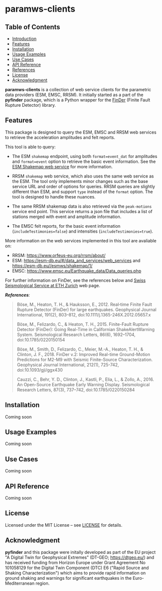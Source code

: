 # paramws-clients

## Table of Contents
- [Introduction](#paramws-clients)
- [Features](#features)
- [Installation](#installation)
- [Usage Examples](#usage-examples)
- [Use Cases](#use-cases)
- [API Reference](#api-reference)
- [References](#references)
- [License](#license)
- [Acknowledgment](#acknowledgment)

**paramws-clients** is a collection of web service clients for the parametric data providers (ESM, EMSC, RRSM). It initially started as a part of the **pyfinder** package, which is a Python wrapper for the [FinDer](https://docs.gempa.de/sed-eew/current/base/intro-finder.html#finder) (Finite Fault Rupture Detector) library.  

## Features

This package is designed to query the ESM, EMSC and RRSM web services to retrieve the acceleration amplitudes and felt reports. 

This tool is able to query:
- The ESM ```shakemap``` endpoint, using both ```format=event_dat``` for amplitudes and ```format=event``` option to retrieve the basic event information. See the [ESM Shakemap web service](https://esm-db.eu//esmws/shakemap/1/query-options.html) for more information. 

- RRSM ```shakemap``` web service, which also uses the same web service as the ESM. The tool only implements minor changes such as the base service URL and order of options for queries. RRSM queries are slightly different than ESM, and support ```type``` instead of the ```format``` option. The tool is designed to handle these nuances.  

- The same RRSM shakemap data is also retrieved via the ```peak-motions``` service end point. This service returns a json file that includes a list of stations merged with event and amplitude information.  

- The EMSC felt reports, for the basic event information (```includeTestimonies=false```) and intensities (```includeTestimonies=true```).

More information on the web services implemented in this tool are avaliable on:
- RRSM: https://www.orfeus-eu.org/rrsm/about/
- ESM: https://esm-db.eu/#/data_and_services/web_services and https://esm-db.eu//esmws/shakemap/1/
- EMSC: https://www.emsc.eu/Earthquake_data/Data_queries.php

For further information on FinDer, see the references below and [Swiss Seismological Service at ETH Zurich](http://www.seismo.ethz.ch/en/research-and-teaching/products-software/EEW/finite-fault-rupture-detector-finder/) web page.

_**References**:_

> Böse, M., Heaton, T. H., & Hauksson, E., 2012. Real‐time Finite Fault Rupture Detector (FinDer) for large earthquakes. Geophysical Journal International, 191(2), 803–812, doi:10.1111/j.1365-246X.2012.05657.x
>
> Böse, M., Felizardo, C., & Heaton, T. H., 2015. Finite-Fault Rupture Detector (FinDer): Going Real-Time in Californian ShakeAlertWarning System. Seismological Research Letters, 86(6), 1692–1704, doi:10.1785/0220150154
>
> Böse, M., Smith, D., Felizardo, C., Meier, M.-A., Heaton, T. H., & Clinton, J. F., 2018. FinDer v.2: Improved Real-time Ground-Motion Predictions for M2-M9 with Seismic Finite-Source Characterization. Geophysical Journal International, 212(1), 725-742, doi:10.1093/gji/ggx430
>
> Cauzzi, C., Behr, Y. D., Clinton, J., Kastli, P., Elia, L., & Zollo, A., 2016. An Open-Source Earthquake Early Warning Display. Seismological Research Letters, 87(3), 737–742, doi:10.1785/0220150284

## Installation
Coming soon

## Usage Examples
Coming soon

## Use Cases
Coming soon

## API Reference
Coming soon

## License
Licensed under the MIT License – see [LICENSE](./LICENSE) for details.

## Acknowledgment
**pyfinder** and this package were initally developed as part of the EU project "A Digital Twin for Geophysical Extremes" (DT-GEO; https://dtgeo.eu/) and has received funding from Horizon Europe under Grant Agreement No 101058129 for the Digital Twin Component (DTC) E6 ("Rapid Source and Shaking Characterization") which aims to provide rapid information on ground shaking and warnings for significant earthquakes in the Euro-Mediterranean region.
